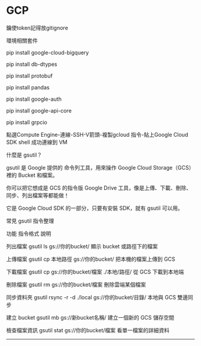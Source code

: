 # GCP

鑰使token記得放gitignore

環境相關套件

pip install google-cloud-bigquery

pip install db-dtypes

pip install protobuf

pip install pandas

pip install google-auth

pip install google-api-core

pip install grpcio

點選Compute Engine-連線-SSH-V箭頭-複製gcloud 指令-貼上Google Cloud SDK shell 成功連線到 VM

什麼是 gsutil？

gsutil 是 Google 提供的 命令列工具，用來操作 Google Cloud Storage（GCS）裡的 Bucket 和檔案。

你可以把它想成是 GCS 的指令版 Google Drive 工具，像是上傳、下載、刪除、同步、列出檔案等都能做！

它是 Google Cloud SDK 的一部分，只要有安裝 SDK，就有 gsutil 可以用。

常見 gsutil 指令整理

功能	指令格式	說明

列出檔案	gsutil ls gs://你的bucket/	顯示 bucket 或路徑下的檔案

上傳檔案	gsutil cp 本地路徑 gs://你的bucket/	把本機的檔案上傳到 GCS

下載檔案	gsutil cp gs://你的bucket/檔案 ./本地/路徑/	從 GCS 下載到本地端

刪除檔案	gsutil rm gs://你的bucket/檔案	刪除雲端某個檔案

同步資料夾	gsutil rsync -r -d ./local gs://你的bucket/目錄/	本地與 GCS 雙邊同步

建立 bucket	gsutil mb gs://新bucket名稱/	建立一個新的 GCS 儲存空間

檢查檔案資訊	gsutil stat gs://你的bucket/檔案	看單一檔案的詳細資料

___________________________________________________________________________________________________________


